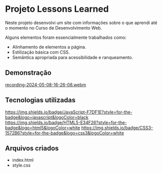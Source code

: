 # Projeto Lessons Learned

Neste projeto desenvolvi um site com informações sobre o que aprendi até o momento no Curso de Desenvolvimento Web.

Alguns elementos foram essencialmente trabalhados como: 

* Alinhamento de elementos a página.
* Estilização básica com CSS.
* Semântica apropriada para acessibilidade e ranqueamento.

## Demonstração

[recording-2024-05-08-16-26-08.webm](https://github.com/brunaCFreitas/Projeto-Lessons-Learned/assets/80068419/9e1728d0-0ea0-4a67-a765-0b8b810bfdcf)

## Tecnologias utilizadas
 
  https://img.shields.io/badge/JavaScript-F7DF1E?style=for-the-badge&logo=javascript&logoColor=black
  https://img.shields.io/badge/HTML5-E34F26?style=for-the-badge&logo=html5&logoColor=white
  https://img.shields.io/badge/CSS3-1572B6?style=for-the-badge&logo=css3&logoColor=white

## Arquivos criados

* index.html
* style.css
